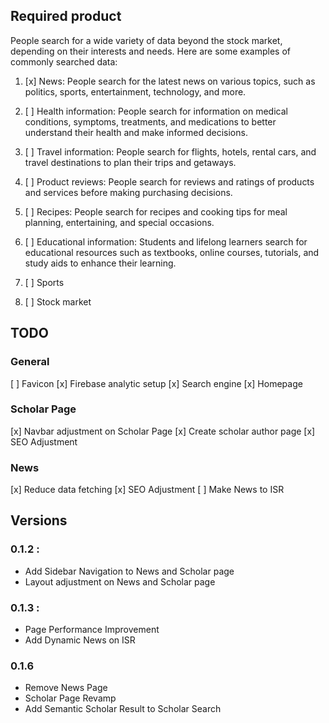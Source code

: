 ## Required product

People search for a wide variety of data beyond the stock market, depending on their interests and needs. Here are some examples of commonly searched data:

1. [x] News: People search for the latest news on various topics, such as politics, sports, entertainment, technology, and more.

2. [ ] Health information: People search for information on medical conditions, symptoms, treatments, and medications to better understand their health and make informed decisions.

3. [ ] Travel information: People search for flights, hotels, rental cars, and travel destinations to plan their trips and getaways.

4. [ ] Product reviews: People search for reviews and ratings of products and services before making purchasing decisions.

5. [ ] Recipes: People search for recipes and cooking tips for meal planning, entertaining, and special occasions.

6. [ ] Educational information: Students and lifelong learners search for educational resources such as textbooks, online courses, tutorials, and study aids to enhance their learning.

7. [ ] Sports
8. [ ] Stock market

## TODO

### General

[ ] Favicon
[x] Firebase analytic setup
[x] Search engine
[x] Homepage

### Scholar Page

[x] Navbar adjustment on Scholar Page
[x] Create scholar author page
[x] SEO Adjustment

### News

[x] Reduce data fetching
[x] SEO Adjustment
[ ] Make News to ISR

## Versions
### 0.1.2 :
- Add Sidebar Navigation to News and Scholar page
- Layout adjustment on News and Scholar page

### 0.1.3 :
- Page Performance Improvement
- Add Dynamic News on ISR

### 0.1.6
- Remove News Page
- Scholar Page Revamp
- Add Semantic Scholar Result to Scholar Search
